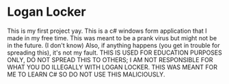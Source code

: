 # Logan Locker
This is my first project yay.
This is a c# windows form application that I made in my free time.
This was meant to be a prank virus but might not be in the future. (I don't know)
Also, if anything happens (you get in trouble for spreading this), it's not my fault.
THIS IS USED FOR EDUCATION PURPOSES ONLY, DO NOT SPREAD THIS TO OTHERS; I AM NOT RESPONSIBLE FOR WHAT YOU DO ILLEGALLY WITH LOGAN LOCKER. THIS WAS MEANT FOR ME TO LEARN C# SO DO NOT USE THIS MALICIOUSLY.
